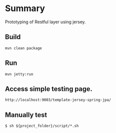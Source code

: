 # Summary

Prototyping of Restful layer using jersey.

## Build

    mvn clean package

## Run

    mvn jetty:run

## Access simple testing page.

    http://localhost:9003/template-jersey-spring-jpa/

## Manually test

    $ sh ${project_folder}/script/*.sh

